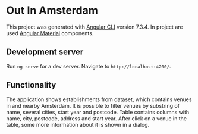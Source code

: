 # Out In Amsterdam

This project was generated with [Angular CLI](https://github.com/angular/angular-cli) version 7.3.4.
In project are used [Angular Material](https://v7.material.angular.io/) components.
## Development server

Run `ng serve` for a dev server. Navigate to `http://localhost:4200/`.

## Functionality

The application shows establishments from dataset, which contains venues in and nearby Amsterdam.
It is possible to filter venues by substring of name, several cities, start year and postcode. Table contains columns with name, city, postcode, address and start year.
After click on a venue in the table, some more information about it is shown in a dialog.
